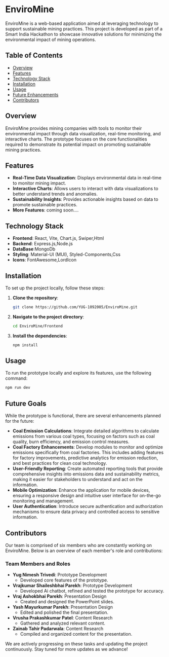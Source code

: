 # EnviroMine

EnviroMine is a web-based application aimed at leveraging technology to support sustainable mining practices. This project is developed as part of a Smart India Hackathon to showcase innovative solutions for minimizing the environmental impact of mining operations.

## Table of Contents

- [Overview](#overview)
- [Features](#features)
- [Technology Stack](#technology-stack)
- [Installation](#installation)
- [Usage](#usage)
- [Future Enhancements](#future-enhancements)
- [Contributors](#contributors)

## Overview

EnviroMine provides mining companies with tools to monitor their environmental impact through data visualization, real-time monitoring, and interactive charts. The prototype focuses on the core functionalities required to demonstrate its potential impact on promoting sustainable mining practices.

## Features

- **Real-Time Data Visualization**: Displays environmental data in real-time to monitor mining impact.
- **Interactive Charts**: Allows users to interact with data visualizations to better understand trends and anomalies.
- **Sustainability Insights**: Provides actionable insights based on data to promote sustainable practices.
- **More Features**: coming soon....
  
## Technology Stack

- **Frontend**: React, Vite, Chart.js, Swiper,Html
- **Backend**: Express.js,Node.js
- **DataBase**:MongoDb
- **Styling**: Material-UI (MUI), Styled-Components,Css
- **Icons**: FontAwesome,LordIcon

## Installation

To set up the project locally, follow these steps:

1. **Clone the repository**:

    ```bash
    git clone https://github.com/YUG-1092005/EnviroMine.git
    ```

2. **Navigate to the project directory**:

    ```bash
    cd EnviroMine/Frontend
    ```

3. **Install the dependencies**:

    ```bash
    npm install
    ```

## Usage

To run the prototype locally and explore its features, use the following command:

```bash
npm run dev
```

## Future Goals

While the prototype is functional, there are several enhancements planned for the future:

- **Coal Emission Calculations**: Integrate detailed algorithms to calculate emissions from various coal types, focusing on factors such as coal quality, burn efficiency, and emission control measures.
- **Coal Factory Enhancements**: Develop modules to monitor and optimize emissions specifically from coal factories. This includes adding features for factory improvements, predictive analytics for emission reduction, and best practices for clean coal technology.
- **User-Friendly Reporting**: Create automated reporting tools that provide comprehensive insights into emissions data and sustainability metrics, making it easier for stakeholders to understand and act on the information.
- **Mobile Optimization**: Enhance the application for mobile devices, ensuring a responsive design and intuitive user interface for on-the-go monitoring and management.
- **User Authentication**: Introduce secure authentication and authorization mechanisms to ensure data privacy and controlled access to sensitive information.

## Contributors
Our team is comprised of six members who are constantly working on EnviroMine. Below is an overview of each member's role and contributions:

### Team Members and Roles

- **Yug Nimesh Trivedi**: Prototype Development
  - Developed core features of the prototype.
- **Vrajkumar Shaileshbhai Parekh**: Prototype Development
  - Developed Ai chatbot, refined and tested the prototype for accuracy.
- **Vraj Ashokbhai Parekh**: Presentation Design
  - Created and designed the PowerPoint slides.
- **Yash Mayurkumar Parekh**: Presentation Design
  - Edited and polished the final presentation.
- **Vrusha Prakashkumar Patel**: Content Research
  - Gathered and analyzed relevant content.
- **Zainab Tahir Padarwala**: Content Research
  - Compiled and organized content for the presentation.

We are actively progressing on these tasks and updating the project continuously. Stay tuned for more updates as we advance!








